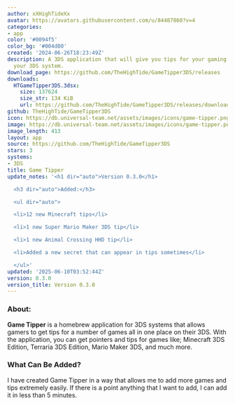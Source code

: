 ```yaml
---
author: xXHighTideXx
avatar: https://avatars.githubusercontent.com/u/84487860?v=4
categories:
- app
color: '#0094f5'
color_bg: '#004d80'
created: '2024-06-26T18:23:49Z'
description: A 3DS application that will give you tips for your gaming journey on
  your 3DS system.
download_page: https://github.com/TheHighTide/GameTipper3DS/releases
downloads:
  HTGameTipper3DS.3dsx:
    size: 137624
    size_str: 134 KiB
    url: https://github.com/TheHighTide/GameTipper3DS/releases/download/0.3.0/HTGameTipper3DS.3dsx
github: TheHighTide/GameTipper3DS
icon: https://db.universal-team.net/assets/images/icons/game-tipper.png
image: https://db.universal-team.net/assets/images/icons/game-tipper.png
image_length: 413
layout: app
source: https://github.com/TheHighTide/GameTipper3DS
stars: 3
systems:
- 3DS
title: Game Tipper
update_notes: '<h1 dir="auto">Version 0.3.0</h1>

  <h3 dir="auto">Added:</h3>

  <ul dir="auto">

  <li>12 new Minecraft tips</li>

  <li>1 new Super Mario Maker 3DS tip</li>

  <li>1 new Animal Crossing HHD tip</li>

  <li>Added a new secret that can appear in tips sometimes</li>

  </ul>'
updated: '2025-06-10T03:52:44Z'
version: 0.3.0
version_title: Version 0.3.0
---
```

### About:
**Game Tipper** is a homebrew application for 3DS systems that allows gamers to get tips for a number of games all in one place on their 3DS. With the application, you can get pointers and tips for games like; Minecraft 3DS Edition, Terraria 3DS Edition, Mario Maker 3DS, and much more.

### What Can Be Added?
I have created Game Tipper in a way that allows me to add more games and tips extremely easily. If there is a point anything that I want to add, I can add it in less than 5 minutes.